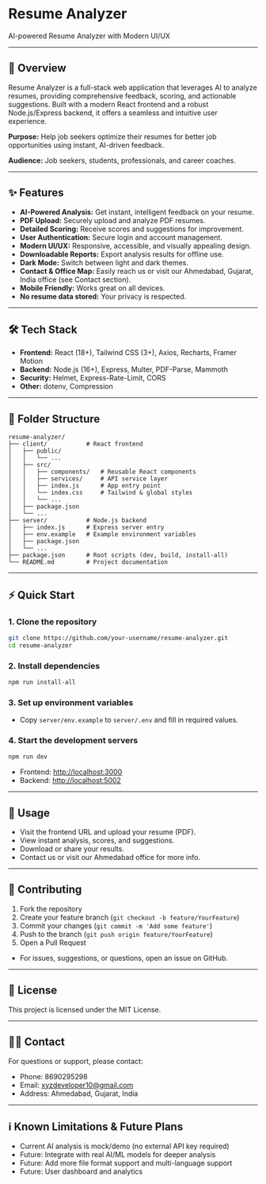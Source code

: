 # Resume Analyzer

AI-powered Resume Analyzer with Modern UI/UX

---

## 🚀 Overview
Resume Analyzer is a full-stack web application that leverages AI to analyze resumes, providing comprehensive feedback, scoring, and actionable suggestions. Built with a modern React frontend and a robust Node.js/Express backend, it offers a seamless and intuitive user experience.

**Purpose:** Help job seekers optimize their resumes for better job opportunities using instant, AI-driven feedback.

**Audience:** Job seekers, students, professionals, and career coaches.

---

## ✨ Features
- **AI-Powered Analysis:** Get instant, intelligent feedback on your resume.
- **PDF Upload:** Securely upload and analyze PDF resumes.
- **Detailed Scoring:** Receive scores and suggestions for improvement.
- **User Authentication:** Secure login and account management.
- **Modern UI/UX:** Responsive, accessible, and visually appealing design.
- **Downloadable Reports:** Export analysis results for offline use.
- **Dark Mode:** Switch between light and dark themes.
- **Contact & Office Map:** Easily reach us or visit our Ahmedabad, Gujarat, India office (see Contact section).
- **Mobile Friendly:** Works great on all devices.
- **No resume data stored:** Your privacy is respected.

---

## 🛠️ Tech Stack
- **Frontend:** React (18+), Tailwind CSS (3+), Axios, Recharts, Framer Motion
- **Backend:** Node.js (16+), Express, Multer, PDF-Parse, Mammoth
- **Security:** Helmet, Express-Rate-Limit, CORS
- **Other:** dotenv, Compression

---

## 📁 Folder Structure
```
resume-analyzer/
├── client/           # React frontend
│   ├── public/
│   │   └── ...
│   ├── src/
│   │   ├── components/   # Reusable React components
│   │   ├── services/     # API service layer
│   │   ├── index.js      # App entry point
│   │   └── index.css     # Tailwind & global styles
│   │   └── ...
│   ├── package.json
│   └── ...
├── server/           # Node.js backend
│   ├── index.js      # Express server entry
│   ├── env.example   # Example environment variables
│   ├── package.json
│   └── ...
├── package.json      # Root scripts (dev, build, install-all)
└── README.md         # Project documentation
```

---

## ⚡ Quick Start

### 1. Clone the repository
```sh
git clone https://github.com/your-username/resume-analyzer.git
cd resume-analyzer
```

### 2. Install dependencies
```sh
npm run install-all
```

### 3. Set up environment variables
- Copy `server/env.example` to `server/.env` and fill in required values.

### 4. Start the development servers
```sh
npm run dev
```
- Frontend: [http://localhost:3000](http://localhost:3000)
- Backend: [http://localhost:5002](http://localhost:5002)

---

## 📝 Usage
- Visit the frontend URL and upload your resume (PDF).
- View instant analysis, scores, and suggestions.
- Download or share your results.
- Contact us or visit our Ahmedabad office for more info.

---

## 🤝 Contributing
1. Fork the repository
2. Create your feature branch (`git checkout -b feature/YourFeature`)
3. Commit your changes (`git commit -m 'Add some feature'`)
4. Push to the branch (`git push origin feature/YourFeature`)
5. Open a Pull Request
- For issues, suggestions, or questions, open an issue on GitHub.

---

## 📄 License
This project is licensed under the MIT License. 

---

## 🙋‍♂️ Contact
For questions or support, please contact:
- Phone: 8690295298
- Email: xyzdeveloper10@gmail.com
- Address: Ahmedabad, Gujarat, India

---

## ℹ️ Known Limitations & Future Plans
- Current AI analysis is mock/demo (no external API key required)
- Future: Integrate with real AI/ML models for deeper analysis
- Future: Add more file format support and multi-language support
- Future: User dashboard and analytics
